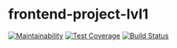 # frontend-project-lvl1
[![Maintainability](https://api.codeclimate.com/v1/badges/6511b0d2c760eb7477ee/maintainability)](https://codeclimate.com/github/danylokarpenko/frontend-project-lvl1/maintainability)
[![Test Coverage](https://api.codeclimate.com/v1/badges/a99a88d28ad37a79dbf6/test_coverage)](https://codeclimate.com/github/codeclimate/codeclimate/test_coverage)
[![Build Status](https://travis-ci.org/danylokarpenko/frontend-project-lvl1.svg?branch=master)](https://travis-ci.org/danylokarpenko/frontend-project-lvl1)
